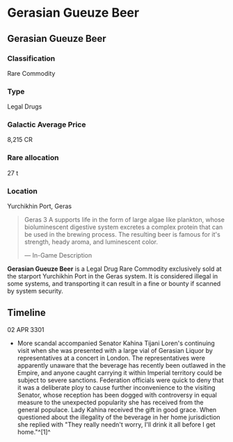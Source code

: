 # Gerasian Gueuze Beer
## Gerasian Gueuze Beer

		

### Classification

Rare Commodity

### Type

Legal Drugs

### Galactic Average Price

8,215 CR

### Rare allocation

27 t

### Location

Yurchikhin Port, Geras

> 
> 
> Geras 3 A supports life in the form of large algae like plankton, whose bioluminescent digestive system excretes a complex protein that can be used in the brewing process. The resulting beer is famous for it's strength, heady aroma, and luminescent color.
> 
> 
> — In-Game Description
> 

**Gerasian Gueuze Beer** is a Legal Drug Rare Commodity exclusively sold at the starport Yurchikhin Port in the Geras system. It is considered illegal in some systems, and transporting it can result in a fine or bounty if scanned by system security.

## Timeline

02 APR 3301

- More scandal accompanied Senator Kahina Tijani Loren's continuing visit when she was presented with a large vial of Gerasian Liquor by representatives at a concert in London. The representatives were apparently unaware that the beverage has recently been outlawed in the Empire, and anyone caught carrying it within Imperial territory could be subject to severe sanctions. Federation officials were quick to deny that it was a deliberate ploy to cause further inconvenience to the visiting Senator, whose reception has been dogged with controversy in equal measure to the unexpected popularity she has received from the general populace. Lady Kahina received the gift in good grace. When questioned about the illegality of the beverage in her home jurisdiction she replied with "They really needn't worry, I'll drink it all before I get home."^[1]^
